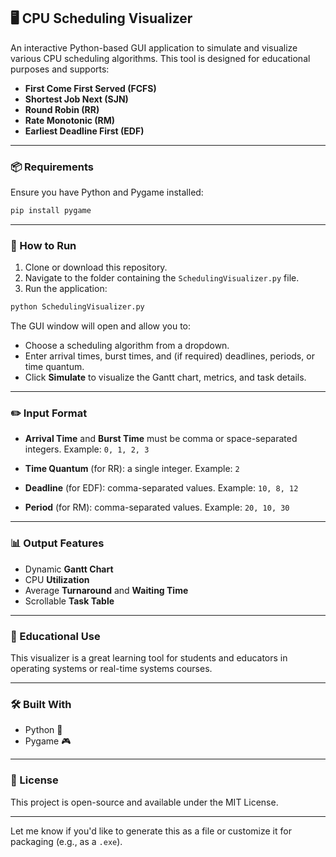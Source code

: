 ## 🖥️ CPU Scheduling Visualizer

An interactive Python-based GUI application to simulate and visualize various CPU scheduling algorithms. This tool is designed for educational purposes and supports:

* **First Come First Served (FCFS)**
* **Shortest Job Next (SJN)**
* **Round Robin (RR)**
* **Rate Monotonic (RM)**
* **Earliest Deadline First (EDF)**

---

### 📦 Requirements

Ensure you have Python and Pygame installed:

```bash
pip install pygame
```

---

### 🚀 How to Run

1. Clone or download this repository.
2. Navigate to the folder containing the `SchedulingVisualizer.py` file.
3. Run the application:

```bash
python SchedulingVisualizer.py
```

The GUI window will open and allow you to:

* Choose a scheduling algorithm from a dropdown.
* Enter arrival times, burst times, and (if required) deadlines, periods, or time quantum.
* Click **Simulate** to visualize the Gantt chart, metrics, and task details.

---

### ✏️ Input Format

* **Arrival Time** and **Burst Time** must be comma or space-separated integers.
  Example: `0, 1, 2, 3`

* **Time Quantum** (for RR): a single integer.
  Example: `2`

* **Deadline** (for EDF): comma-separated values.
  Example: `10, 8, 12`

* **Period** (for RM): comma-separated values.
  Example: `20, 10, 30`

---

### 📊 Output Features

* Dynamic **Gantt Chart**
* CPU **Utilization**
* Average **Turnaround** and **Waiting Time**
* Scrollable **Task Table**

---

### 🧠 Educational Use

This visualizer is a great learning tool for students and educators in operating systems or real-time systems courses.

---

### 🛠️ Built With

* Python 🐍
* Pygame 🎮

---

### 📜 License

This project is open-source and available under the MIT License.

---

Let me know if you'd like to generate this as a file or customize it for packaging (e.g., as a `.exe`).
